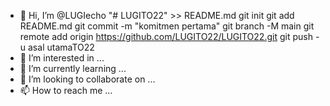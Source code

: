 - 👋 Hi, I’m @LUGIecho "# LUGITO22" >> README.md 
git init 
git add README.md 
git commit -m "komitmen pertama" 
git branch -M main 
git remote add origin https://github.com/LUGITO22/LUGITO22.git
 git push - u asal utamaTO22
- 👀 I’m interested in ...
- 🌱 I’m currently learning ...
- 💞️ I’m looking to collaborate on ...
- 📫 How to reach me ...

<!---
LUGITO22/LUGITO22 is a ✨ special ✨ repository because its `README.md` (this file) appears on your GitHub profile.
You can click the Preview link to take a look at your changes.
--->
